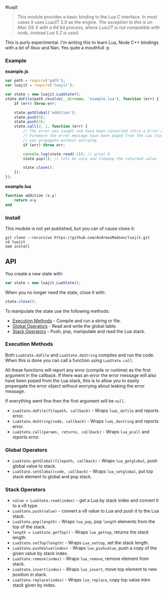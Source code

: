 #luajit

> This module provides a basic binding to the Lua C interface. In most cases
> it uses LuaJIT 2.0 as the engine. _The exception to this is on Mac OS X with
> a 64 bit process, where LuaJIT is not compatible with node, instead Lua 5.2
> is used._

This is purly experimental. I'm writing this to learn Lua, Node C++ bindings
with a bit of libuv and Nan. Yes quite a mouthfull :p

### Example

**example.js**
```javascript
var path = require('path');
var luajit = require('luajit');

var state = new luajit.LuaState();
state.doFile(path.resolve(__dirname, 'example.lua'), function (err) {
    if (err) throw err;

    state.getGlobal('addition');
    state.push(5);
    state.push(3);
    state.call(2, 1, function (err) {
        // The error was caught and have been converted intro a Error object.
        // Furemore the error message have been poped from the Lua stack, so
        // you propagate without worrying.
        if (err) throw err;

        console.log(state.read(-1)); // print 8
        state.pop(1); // lets be nice and cleanup the returned value

        state.close();
    });
});
```

**example.lua**
```lua
function addition (x,y)
    return x+y
end
```

### Install

This module is not yet published, but you can of cause clone it:
```shell
git clone --recursive https://github.com/AndreasMadsen/luajit.git
cd luajit
npm install
```

## API

You create a new state with:
```javascript
var state = new luajit.LuaState();
```
When you no longer need the state, close it with:
```javascript
state.close();
```

To manipulate the state use the following methods:

* [Execution Methods](#Compile-Methods) - Compile and run a string or file.
* [Global Operators](#Global-Operators) - Read and write the global table.
* [Stack Operators](#Stack-Operators) - Push, pop, manipulate and read the Lua stack.

### Execution Methods

Both `LuaState.doFile` and `LuaState.doString` compiles and run the code. When
this is done you can call a function using `LuaState.call`.

All these functions will report any error (compile or runtime) as the first
argument in the callback. If there was an error the error message will also have
been poped from the Lua stack, this is to allow you to easily propergate the
error object without worrying about leaking the error message.

If everything went fine then the first argument will be `null`.

* `LuaState.doFile(filepath, callback)` - Wraps `luaL_dofile` and reports error.
* `LuaState.doString(code, callback)` - Wraps `luaL_dostring` and reports error.
* `LuaState.call(params, returns, callback)` - Wraps `lua_pcall` and reports error.

### Global Operators

* `LuaState.getGlobal(filepath, callback)` - Wraps `lua_getglobal`, push global value to stack.
* `LuaState.setGlobal(code, callback)` - Wraps `lua_setglobal`, put top stack element to global and pop stack.

### Stack Operators

* `value = LuaState.read(index)` - get a Lua by stack index and convert it to a v8 type.
* `LuaState.push(value)` - convert a v8 value to Lua and push it to the Lua stack.
* `LuaState.pop(length)` - Wraps `lua_pop`, pop `length` elements from the top of the stack.
* `length = LuaState.getTop()` - Wraps `lua_gettop`, returns the stack length.
* `LuaState.setTop(length)` - Wraps `Lua_settop`, set the stack length.
* `LuaState.pushValue(index)` - Wraps `lua_pushvalue`, push a copy of the given value by stack index.
* `LuaState.remove(index)` - Wraps `lua_remove`, remove element from stack.
* `LuaState.insert(index)` - Wraps `lua_insert`, move top element to new position in stack.
* `LuaState.replace(index)` - Wraps `lua_replace`, copy top value intro stack given by index.
